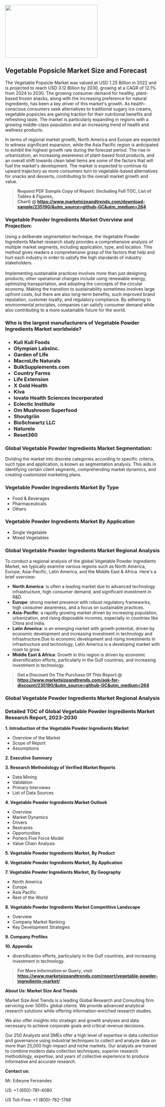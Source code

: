 <p><img class="alignnone size-medium wp-image-20088" src="https://ffe5etoiles.com/wp-content/uploads/2024/12/MST1-300x171.png" alt="" width="300" height="171" /></p><h2>Vegetable Popsicle Market Size and Forecast</h2><p>The Vegetable Popsicle Market was valued at USD 1.25 Billion in 2022 and is projected to reach USD 3.12 Billion by 2030, growing at a CAGR of 12.1% from 2024 to 2030. The growing consumer demand for healthy, plant-based frozen snacks, along with the increasing preference for natural ingredients, has been a key driver of this market's growth. As health-conscious consumers seek alternatives to traditional sugary ice creams, vegetable popsicles are gaining traction for their nutritional benefits and refreshing taste. The market is particularly expanding in regions with a growing middle-class population and an increasing trend of health and wellness products.</p><p>In terms of regional market growth, North America and Europe are expected to witness significant expansion, while the Asia Pacific region is anticipated to exhibit the highest growth rate during the forecast period. The rise in urbanization, an increasing awareness of plant-based food products, and an overall shift towards clean label items are some of the factors that will fuel the market's development. The market is expected to continue its upward trajectory as more consumers turn to vegetable-based alternatives for snacks and desserts, contributing to the overall market growth and value.</p></p><blockquote id="" class=""><strong>Request PDF Sample Copy of Report: (Including Full TOC, List of Tables &amp; Figures, Chart)&nbsp;@&nbsp;<strong><a href="https://www.marketsizeandtrends.com/download-sample/235190/&utm_source=github-GC&utm_medium=264" target="_blank">https://www.marketsizeandtrends.com/download-sample/235190/&utm_source=github-GC&utm_medium=264</a></strong></strong></blockquote><h3 id="" class="">Vegetable Powder Ingredients Market&nbsp;Overview and Projection:</h3><p id="" class="">Using a deliberate segmentation technique, the Vegetable Powder Ingredients Market research study provides a comprehensive analysis of multiple market segments, including application, type, and location. This method gives readers a comprehensive grasp of the factors that help and hurt each industry in order to satisfy the high standards of industry stakeholders. <br /> <br />Implementing sustainable practices involves more than just designing products; other operational changes include using renewable energy, optimizing transportation, and adopting the concepts of the circular economy. Making the transition to sustainability sometimes involves large upfront costs, but there are also long-term benefits, such improved brand reputation, customer loyalty, and regulatory compliance. By adhering to environmental principles, companies can satisfy consumer demand while also contributing to a more sustainable future for the world.</p><h3 id="" class="">Who is the largest manufacturers of&nbsp;Vegetable Powder Ingredients Market worldwide?</h3><h3 class=""><p><ul><li>Kuli Kuli Foods </li><li> Olympian LabsInc. </li><li> Garden of Life </li><li> MacroLife Naturals </li><li> BulkSupplements.com </li><li> Country Farms </li><li> Life Extension </li><li> X Gold Health </li><li> Kiva </li><li> Iovate Health Sciences Incorporated </li><li> Eclectic Institute </li><li> Om Mushroom Superfood </li><li> Shoutgriin </li><li> BioSchwartz LLC </li><li> Naturelo </li><li> Reset360</li></ul></p></h3><h3 id="" class="">Global&nbsp;Vegetable Powder Ingredients Market Segmentation:</h3><p id="" class="">Dividing the market into discrete categories according to specific criteria, such type and application, is known as segmentation analysis. This aids in identifying certain client segments, comprehending market dynamics, and creating customized marketing plans.</p><h3 id="" class="">Vegetable Powder Ingredients Market&nbsp;By Type</h3><p><p><ul><li>Food & Beverages</li><li> Pharmaceuticals</li><li> Others</p></li></ul></p></p><h3 id="" class="">Vegetable Powder Ingredients Market&nbsp;By Application</h3><p class=""><p><ul><li>Single Vegetable</li><li> Mixed Vegetables</li></ul></p></p><h3 id="" class="">Global Vegetable Powder Ingredients Market Regional Analysis</h3><p id="" class="">To conduct a regional analysis of the global Vegetable Powder Ingredients Market, we typically examine various regions such as North America, Europe, Asia-Pacific, Latin America, and the Middle East &amp; Africa. Here's a brief overview:</p><ul><li><strong>North America</strong>: is often a leading market due to advanced technology infrastructure, high consumer demand, and significant investment in R&amp;D.</li><li><strong>Europe</strong>: strong market presence with robust regulatory frameworks, high consumer awareness, and a focus on sustainable practices.</li><li><strong>Asia-Pacific</strong>: a rapidly growing market driven by increasing population, urbanization, and rising disposable incomes, especially in countries like China and India.</li><li><strong>Latin America</strong>: is an emerging market with growth potential, driven by economic development and increasing investment in technology and infrastructure.Due to economic development and rising investments in infrastructure and technology, Latin America is a developing market with room to grow.</li><li><strong>Middle East &amp; Africa</strong>: Growth in this region is driven by economic diversification efforts, particularly in the Gulf countries, and increasing investment in technology.</li></ul><blockquote id="" class=""><strong>Get a Discount On The Purchase Of This Report @ <strong><a href="https://www.marketsizeandtrends.com/ask-for-discount/235190/&utm_source=github-GC&utm_medium=264" target="_blank">https://www.marketsizeandtrends.com/ask-for-discount/235190/&utm_source=github-GC&utm_medium=264</a></strong></strong></blockquote><h3 id="" class="">Global Vegetable Powder Ingredients Market Regional Analysis</h3><h3 id="" class="">Detailed TOC of Global Vegetable Powder Ingredients Market Research Report, 2023-2030</h3><p id="" class=""><strong>1. Introduction of the Vegetable Powder Ingredients Market</strong></p><ul><li>Overview of the Market</li><li>Scope of Report</li><li>Assumptions</li></ul><p id="" class=""><strong>2. Executive Summary</strong></p><p id="" class=""><strong>3. Research Methodology of Verified Market Reports</strong></p><ul><li>Data Mining</li><li>Validation</li><li>Primary Interviews</li><li>List of Data Sources</li></ul><p id="" class=""><strong>4. Vegetable Powder Ingredients Market Outlook</strong></p><ul><li>Overview</li><li>Market Dynamics</li><li>Drivers</li><li>Restraints</li><li>Opportunities</li><li>Porters Five Force Model</li><li>Value Chain Analysis</li></ul><p id="" class=""><strong>5. Vegetable Powder Ingredients Market, By Product</strong></p><p id="" class=""><strong>6. Vegetable Powder Ingredients Market, By Application</strong></p><p id="" class=""><strong>7. Vegetable Powder Ingredients Market, By Geography</strong></p><ul><li>North America</li><li>Europe</li><li>Asia Pacific</li><li>Rest of the World</li></ul><p id="" class=""><strong>8. Vegetable Powder Ingredients Market Competitive Landscape</strong></p><ul><li>Overview</li><li>Company Market Ranking</li><li>Key Development Strategies</li></ul><p id="" class=""><strong>9. Company Profiles</strong></p><p id="" class=""><strong>10. Appendix</strong></p><ul><li>diversification efforts, particularly in the Gulf countries, and increasing investment in technology.</li></ul><blockquote id="" class=""><strong>For More Information or Query, visit <strong><strong><a href="https://www.marketsizeandtrends.com/report/vegetable-powder-ingredients-market/" target="_blank">https://www.marketsizeandtrends.com/report/vegetable-powder-ingredients-market/</a></strong></strong></strong></blockquote><p id="" class=""><strong>About Us: Market Size And Trends</strong></p><p id="" class="">Market Size And Trends is a leading Global Research and Consulting firm servicing over 5000+ global clients. We provide advanced analytical research solutions while offering information-enriched research studies.</p><p id="" class="">We also offer insights into strategic and growth analyses and data necessary to achieve corporate goals and critical revenue decisions.</p><p id="" class="">Our 250 Analysts and SMEs offer a high level of expertise in data collection and governance using industrial techniques to collect and analyze data on more than 25,000 high-impact and niche markets. Our analysts are trained to combine modern data collection techniques, superior research methodology, expertise, and years of collective experience to produce informative and accurate research.</p><p id="" class=""><strong>Contact us:</strong></p><p id="" class="">Mr. Edwyne Fernandes</p><p id="" class="">US: +1 (650)-781-4080</p><p id="" class="">US Toll-Free: +1 (800)-782-1768</p>
